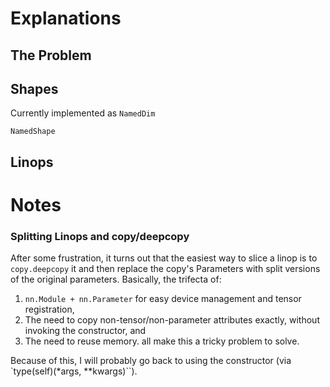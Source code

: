 # Explanations

## The Problem

## Shapes
Currently implemented as `NamedDim`

`NamedShape`

## Linops



# Notes
### Splitting Linops and copy/deepcopy
After some frustration, it turns out that the easiest way to slice a linop is to
`copy.deepcopy` it and then replace the copy's Parameters with split versions of the
original parameters. Basically, the trifecta of:
1. `nn.Module + nn.Parameter` for easy device management and tensor registration,
2. The need to copy non-tensor/non-parameter attributes exactly, without
   invoking the constructor, and
3. The need to reuse memory.
all make this a tricky problem to solve.

Because of this, I will probably go back to using the constructor (via
`type(self)(*args, **kwargs)``).
